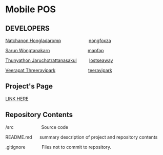 Mobile POS
=====

DEVELOPERS
-------------
<a href="https://www.facebook.com/NongFoxZa">Natchanon Hongladaromp</a>&nbsp;&nbsp;&nbsp;&nbsp;&nbsp;&nbsp;&nbsp;&nbsp;&nbsp;&nbsp;&nbsp;&nbsp;&nbsp;&nbsp;&nbsp;&nbsp;&nbsp;&nbsp;&nbsp;&nbsp;&nbsp;&nbsp;<a href="https://github.com/nongfoxza">nongfoxza</a>

<a href="https://www.facebook.com/mapfapfap">Sarun Wongtanakarn</a>&nbsp;&nbsp;&nbsp;&nbsp;&nbsp;&nbsp;&nbsp;&nbsp;&nbsp;&nbsp;&nbsp;&nbsp;&nbsp;&nbsp;&nbsp;&nbsp;&nbsp;&nbsp;&nbsp;&nbsp;&nbsp;&nbsp;&nbsp;&nbsp;&nbsp;&nbsp;&nbsp;&nbsp;&nbsp;&nbsp;<a href="https://github.com/mapfap">mapfap</a>

<a href="https://www.facebook.com/LostSeaWay">Thunyathon Jaruchotrattanasakul</a>&nbsp;&nbsp;&nbsp;&nbsp;&nbsp;&nbsp;&nbsp;&nbsp;&nbsp;&nbsp;<a href="https://github.com/lostseaway">lostseaway</a>

<a href="https://www.facebook.com/TheInnoZenT">Veerapat Threeravipark</a>&nbsp;&nbsp;&nbsp;&nbsp;&nbsp;&nbsp;&nbsp;&nbsp;&nbsp;&nbsp;&nbsp;&nbsp;&nbsp;&nbsp;&nbsp;&nbsp;&nbsp;&nbsp;&nbsp;&nbsp;&nbsp;&nbsp;&nbsp;&nbsp;&nbsp;&nbsp;<a href="https://github.com/teeravipark">teeravipark</a>


Project's Page
-------------
<a href="http://mapfap.com/refresh"> LINK HERE </a>


Repository Contents
-------------
<p>/src&nbsp;&nbsp;&nbsp;&nbsp;&nbsp;&nbsp;&nbsp;&nbsp;&nbsp;&nbsp;&nbsp;&nbsp;&nbsp;&nbsp;&nbsp;&nbsp;&nbsp;&nbsp;&nbsp;&nbsp;&nbsp;&nbsp;Source code</p>
<p>README.md&nbsp;&nbsp;&nbsp;&nbsp;&nbsp;&nbsp;summary description of project and repository contents</p>
<p>.gitignore&nbsp;&nbsp;&nbsp;&nbsp;&nbsp;&nbsp;&nbsp;&nbsp;&nbsp;&nbsp;&nbsp;&nbsp;&nbsp;Files not to commit to repository.</p>
